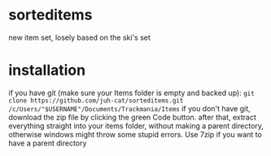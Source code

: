 # sorteditems
new item set, losely based on the ski's set

# installation
if you have git (make sure your Items folder is empty and backed up):
`git clone https://github.com/juh-cat/sorteditems.git /c/Users/"$USERNAME"/Documents/Trackmania/Items`
if you don't have git, download the zip file by clicking the green Code button. after that, extract everything straight into your items folder, without making a parent directory, otherwise windows might throw some stupid errors. Use 7zip if you want to have a parent directory